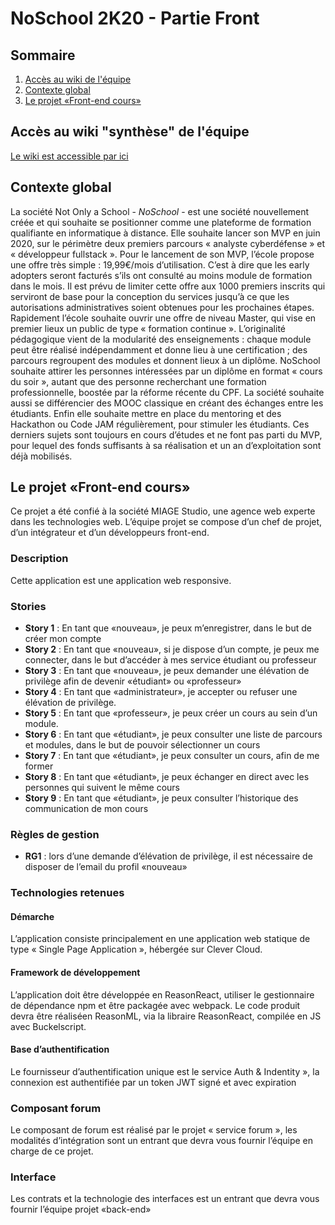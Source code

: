 # NoSchool 2K20 - Partie Front

## Sommaire
1. [Accès au wiki de l'équipe](#wiki)
2. [Contexte global](#context)
3. [Le projet «Front-end cours»](#project)

## <a id="wiki"></a>Accès au wiki "synthèse" de l'équipe
[Le wiki est accessible par ici](https://github.com/NoSchool2K20/2FrontCours/wiki)


## <a id="context"></a>Contexte global

La société Not Only a School - _NoSchool_ - est une société nouvellement créée et qui souhaite se positionner comme une plateforme de formation qualifiante en informatique à distance. 
Elle souhaite lancer son MVP en juin 2020, sur le périmètre deux premiers parcours « analyste cyberdéfense »
et « développeur fullstack ».
Pour le lancement de son MVP, l’école propose une offre très simple : 19,99€/mois d’utilisation. C’est à dire que les early adopters seront facturés s’ils ont consulté au moins module de formation dans le mois. Il est prévu de limiter cette offre aux 1000 premiers inscrits qui serviront de base pour la conception du services jusqu’à ce que les autorisations administratives soient obtenues pour les prochaines étapes.
Rapidement l’école souhaite ouvrir une offre de niveau Master, qui vise en premier lieux un public de type « formation continue ». L’originalité pédagogique vient de la modularité des enseignements : chaque module peut être réalisé indépendamment et donne lieu à une certification ; des parcours regroupent des modules et donnent lieux à un diplôme. NoSchool souhaite attirer les personnes intéressées par un diplôme en format « cours du soir », autant que des personne recherchant une formation professionnelle, boostée par la réforme récente du CPF. La société souhaite aussi se différencier des MOOC classique en créant des échanges entre les étudiants. Enfin elle souhaite mettre en place du mentoring et des Hackathon ou Code JAM régulièrement, pour stimuler les étudiants. Ces derniers sujets sont toujours en cours d’études et ne font pas parti du MVP, pour lequel des fonds suffisants à sa réalisation et un an d’exploitation sont déjà mobilisés.

## <a id="project"></a> Le projet «Front-end cours»
Ce projet a été confié à la société MIAGE Studio, une agence web experte dans les technologies web. L’équipe projet se compose d’un chef de projet, d’un intégrateur et d’un développeurs front-end.

### Description
Cette application est une application web responsive.

### Stories
- **Story 1** : En tant que «nouveau», je peux m’enregistrer, dans le but de créer mon compte
- **Story 2** : En tant que «nouveau», si je dispose d’un compte, je peux me connecter, dans le but d’accéder à mes service étudiant ou professeur
- **Story 3** : En tant que «nouveau», je peux demander une élévation de privilège afin de devenir «étudiant» ou «professeur»
- **Story 4** : En tant que «administrateur», je accepter ou refuser une élévation de privilège.
- **Story 5** : En tant que «professeur», je peux créer un cours au sein d’un module.
- **Story 6** : En tant que «étudiant», je peux consulter une liste de parcours et modules, dans le but de pouvoir sélectionner un cours
- **Story 7** : En tant que «étudiant», je peux consulter un cours, afin de me former
- **Story 8** : En tant que «étudiant», je peux échanger en direct avec les personnes qui suivent le même cours
- **Story 9** : En tant que «étudiant», je peux consulter l’historique des communication de mon cours

### Règles de gestion
- **RG1** : lors d’une demande d’élévation de privilège, il est nécessaire de disposer de l’email du profil «nouveau»

### Technologies retenues
#### Démarche
L’application consiste principalement en une application web statique de type « Single Page Application », hébergée sur Clever Cloud.

#### Framework de développement
L’application doit être développée en ReasonReact, utiliser le gestionnaire de dépendance npm et être packagée avec webpack.
Le code produit devra être réaliséen ReasonML, via la libraire ReasonReact, compilée en JS avec Buckelscript.

#### Base d’authentification
Le fournisseur d’authentification unique est le service Auth & Indentity », la connexion est authentifiée par un token JWT signé et avec expiration

### Composant forum
Le composant de forum est réalisé par le projet « service forum », les modalités d’intégration sont un entrant que devra vous fournir l’équipe en charge de ce projet.

### Interface
Les contrats et la technologie des interfaces est un entrant que devra vous fournir l’équipe projet «back-end»